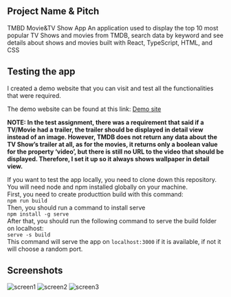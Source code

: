 ## Project Name & Pitch
TMBD Movie&TV Show App
An application used to display the top 10 most popular TV Shows and movies from TMDB, search data by keyword and see details about shows and movies built with React, TypeScript, HTML, and CSS<br>
 
## Testing the app

 I created a demo website that you can visit and test all the functionalities that were required. 

The demo website can be found at this link: [Demo site](http://react-movie-test.42web.io/)


**NOTE: In the test assignment, there was a requirement that said if a TV/Movie had a trailer, the trailer should be displayed in detail view instead of an image. However, TMDB does not return any data about the TV Show’s trailer at all, as for the movies, it returns only a boolean value for the property ‘video’, but there is still no URL to the video that should be displayed. Therefore, I set it up so it always shows wallpaper in detail view.**


If you want to test the app locally, you need to clone down this repository.<Br> You will need node and npm installed globally on your machine.<Br>
First, you need to create producttion build with this command:<br>
`npm run build`<br>
Then, you should run a command to install serve<br>
`npm install -g serve`<br>
After that, you should run the following command to serve the build folder on localhost: <br>
`serve -s build`<br>
This command will serve the app on `localhost:3000` if it is available, if not it will choose a random port. 

 ## Screenshots
 
 ![screen1](https://i.ibb.co/pLvwVvy/img1.png)
 ![screen2](https://i.ibb.co/kJtTpsS/img2.png)
 ![screen3](https://i.ibb.co/xjDg0ZZ/img3.png)
 
 
